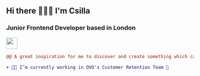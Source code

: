 ## Hi there 🙋🏻‍♀️ I'm Csilla
### Junior Frontend Developer based in London

 
<!-- ![Anurag's GitHub stats](https://github-readme-stats.vercel.app/api?username=csillabarna&show_icons=true&theme=gruvbox)
     -->

<!-- 
### Skills
 <div>
 <img src="https://img.shields.io/badge/React-20232A?style=for-the-badge&logo=react&logoColor=61DAFB" />
 <img src="https://img.shields.io/badge/JavaScript-F7DF1E?style=for-the-badge&logo=javascript&logoColor=black" />
 <img src="https://img.shields.io/badge/Node.js-43853D?style=for-the-badge&logo=node.js&logoColor=white" />
 <img src="https://img.shields.io/badge/HTML-239120?style=for-the-badge&logo=html5&logoColor=white" />
 <img src="https://img.shields.io/badge/Sass-CC6699?style=for-the-badge&logo=sass&logoColor=white" />
 <img src="https://img.shields.io/badge/Flask-000000?style=for-the-badge&logo=flask&logoColor=white" />
 <img src="https://img.shields.io/badge/Python-3776AB?style=for-the-badge&logo=python&logoColor=white" />
 <img src="https://img.shields.io/badge/MongoDB-4EA94B?style=for-the-badge&logo=mongodb&logoColor=white" />
 <img src="https://img.shields.io/badge/PostgreSQL-316192?style=for-the-badge&logo=postgresql&logoColor=white" />
</div> -->
<img src="https://img.shields.io/badge/%F0%9F%8C%B1-RELENTLESS%20LEARNING-yellowgreen" height='30' />

<!-- [![Skills](https://github-readme-stats.vercel.app/api/top-langs/?username=csillabarna&show=javascript,html)](https://github.com/csillabarna/github-readme-stats) -->

```diff
@@ A great inspiration for me to discover and create something which can help make people's lives easier. @@
```

 
 ```diff
 + 👩‍💻 I’m currently working in OVO's Customer Retention Team 💚
 
 ```

<!-- #### Reach me on [<img src='https://cdn.jsdelivr.net/npm/simple-icons@3.0.1/icons/linkedin.svg' alt='linkedin' height='20'>](https://www.linkedin.com/in/https://www.linkedin.com/in/csilla-barna//)   -->
<!-- #### [Check out my website 🌎](https://csillabarna.github.io/)   -->

